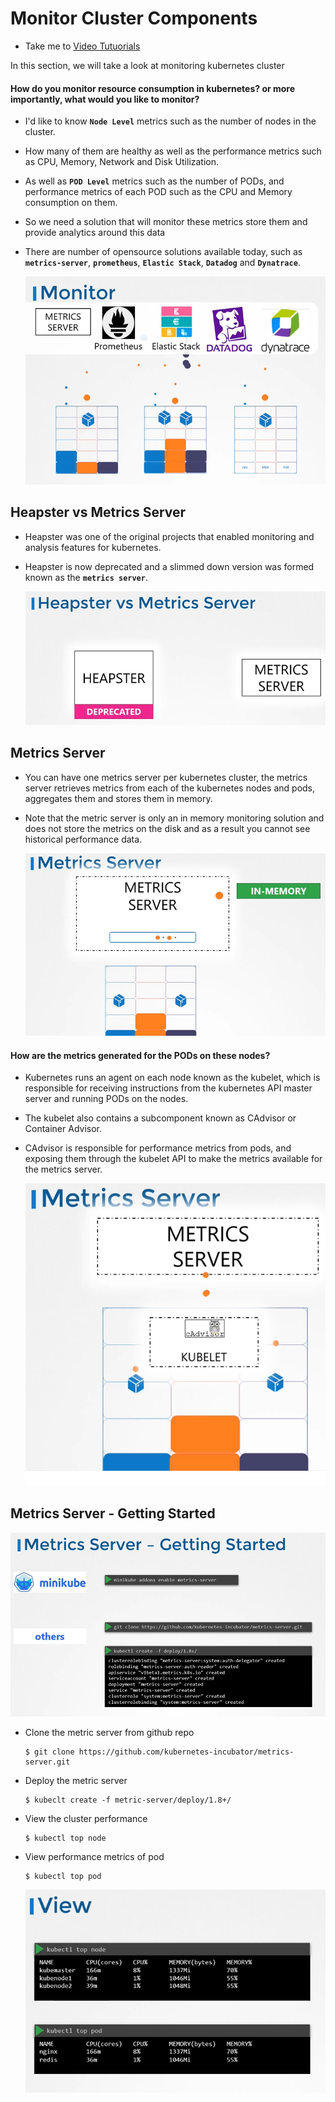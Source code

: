 # Monitor Cluster Components
  - Take me to [Video Tutuorials](https://kodekloud.com/courses/539883/lectures/9808186)
  
In this section, we will take a look at monitoring kubernetes cluster

#### How do you monitor resource consumption in kubernetes? or more importantly, what would you like to monitor?
- I'd like to know **`Node Level`** metrics such as the number of nodes in the cluster.
- How many of them are healthy as well as the performance metrics such as CPU, Memory, Network and Disk Utilization.
- As well as **`POD Level`** metrics such as the number of PODs, and performance metrics of each POD such as the CPU and Memory consumption on them.
- So we need a solution that will monitor these metrics store them and provide analytics around this data
- There are number of opensource solutions available today, such as **`metrics-server`**, **`prometheus`**, **`Elastic Stack`**, **`Datadog`** and **`Dynatrace`**.

  ![mon](../../images/mon.PNG)
 
## Heapster vs Metrics Server
- Heapster was one of the original projects that enabled monitoring and analysis features for kubernetes.
- Heapster is now deprecated and a slimmed down version was formed known as the **`metrics server`**.

  ![hpms](../../images/hpms.PNG)
  
## Metrics Server
- You can have one metrics server per kubernetes cluster, the metrics server retrieves metrics from each of the kubernetes nodes and pods, aggregates them and stores them in memory.
- Note that the metric server is only an in memory monitoring solution and does not store the metrics on the disk and as a result you cannot see historical performance data.

  ![ms1](../../images/ms1.PNG)


#### How are the metrics generated for the PODs on these nodes?
- Kubernetes runs an agent on each node known as the kubelet, which is responsible for receiving instructions from the kubernetes API master server and running PODs on the nodes.
- The kubelet also contains a subcomponent known as CAdvisor or Container Advisor.
- CAdvisor is responsible for performance metrics from pods, and exposing them through the kubelet API to make the metrics available for the metrics server.

  ![ca](../../images/ca.PNG)
  
## Metrics Server - Getting Started

  ![msg](../../images/msg.PNG)
  
- Clone the metric server from github repo
  ```
  $ git clone https://github.com/kubernetes-incubator/metrics-server.git
  ```
- Deploy the metric server
  ```
  $ kubeclt create -f metric-server/deploy/1.8+/
  ```
  
- View the cluster performance
  ```
  $ kubectl top node
  ```
- View performance metrics of pod
  ```
  $ kubectl top pod
  ```
  
  ![view](../../images/view.PNG)
  
  
